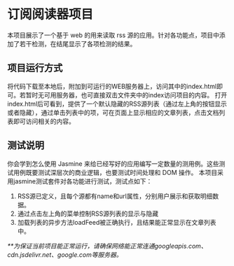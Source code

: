 # 订阅阅读器项目

本项目展示了一个基于 web 的用来读取 rss 源的应用。针对各功能点，项目中添加了若干检测，在结尾显示了各项检测的结果。

## 项目运行方式

将代码下载至本地后，附加到可运行的WEB服务器上，访问其中的index.html即可。若暂时无可用服务器，也可直接双击文件夹中的index访问项目的内容。
打开index.html后可看到，提供了一个默认隐藏的RSS源列表（通过左上角的按钮显示或者隐藏），通过单击列表中的项，可在页面上显示相应的文章列表，点击文档列表即可访问相关的内容。

## 测试说明

你会学到怎么使用 Jasmine 来给已经写好的应用编写一定数量的测用例。这些测试用例既要测试深层次的商业逻辑，也要测试时间处理和 DOM 操作。
本项目采用jasmine测试套件对各功能进行测试，测试点如下：
1. RSS源已定义，且每个源都有name和url属性，分别用户展示和获取明细数据。
2. 通过点击左上角的菜单控制RSS源列表的显示与隐藏
3. 加载列表的异步方法loadFeed被正确执行，且结果能正常显示在文章列表中。

_**为保证当前项目能正常运行，请确保网络能正常连通googleapis.com、cdn.jsdelivr.net、google.com等服务器。_
